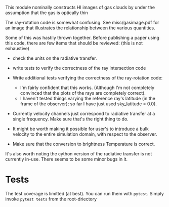 This module nominally constructs HI images of gas clouds by under the assumption
that the gas is optically thin

The ray-rotation code is somewhat confusing. See misc/gasimage.pdf for an image that illustrates the relationship between the various quantities.


Some of this was hastily thrown together. Before publishing a paper
using this code, there are few items that should be reviewed: (this is not exhaustive)

- check the units on the radiative transfer.

- write tests to verify the correctness of the ray intersection code

- Write additional tests verifying the correctness of the ray-rotation code:

    - I'm fairly confident that this works. (Although I'm not completely
      convinced that the plots of the rays are completely correct).
    - I haven't tested things varying the reference ray's latitude (in the
      frame of the observer); so far I have just used sky_latitude = 0.0).

- Currently velocity channels just correspond to radiative transfer at
  a single frequency. Make sure that's the right thing to do.

- It might be worth making it possible for user's to introduce a bulk velocity
  to the entire simulation domain, with respect to the observer.

- Make sure that the conversion to brightness Temperature is correct.


It's also worth noting the cython version of the radiative transfer is not currently in-use. There seems to be some minor bugs in it.

Tests
=====

The test coverage is limitted (at best). You can run them with ``pytest``. Simply invoke ``pytest tests`` from the root-driectory